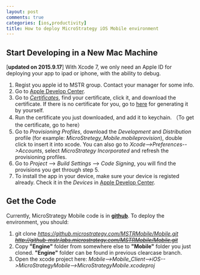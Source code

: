 ```yaml
---
layout: post
comments: true
categories: [ios,productivity]
title: How to deploy MicroStrategy iOS Mobile environment
---
```


## Start Developing in a New Mac Machine

[**updated on 2015.9.17**] With Xcode 7, we only need an Apple ID for deploying your app to ipad or iphone, with the ability to debug.

<!-- more -->

1. Regist you apple id to MSTR group. Contact your manager for some info.
2. Go to [Apple Develop Center](https://developer.apple.com/membercenter/index.action).
3. Go to *[Certificates](https://developer.apple.com/account/ios/certificate/certificateList.action)*, find your certificate, click it, and download the certificate. If there is no certificate for you, go to [here](https://developer.apple.com/account/ios/certificate/certificateLanding.action) for generating it by yourself.
4. Run the certificate you just downloaded, and add it to keychain. （To get the certificate, go to here）
5. Go to *Provisioning Profiles*, download the *Development* and *Distribution* profile (for example: *MicroStretegy_Mobile.mobileprovision*), double click to insert it into xcode. You can also go to *Xcode-->Preferences-->Accounts*, select *MicroStrategy Incorporated* and refresh the provisioning profiles.
6. Go to *Project* --> *Build Settings* --> *Code Signing*, you will find the provisions you get through step 5.
7. To install the app in your device, make sure your device is registed already. Check it in the *Devices* in [Apple Develop Center](https://developer.apple.com/membercenter/index.action).

## Get the Code

Currently, MicroStrategy Mobile code is in [**github**](http://github-mstr.labs.microstrategy.com/). To deploy the environment, you should:

1.  git clone *https://github.microstrategy.com/MSTRMobile/Mobile.git* *<del>http://github-mstr.labs.microstrategy.com/MSTRMobile/Mobile.git<del>*
2.  Copy **"Engine"** folder from somewhere else to **"Mobile"** folder you just cloned. **"Engine"** folder can be found in previous clearcase branch.
3.  Open the xcode project here: *Mobile-->Mobile_Client-->iOS-->MicroStrategyMobile-->MicroStrategyMobile.xcodeproj*